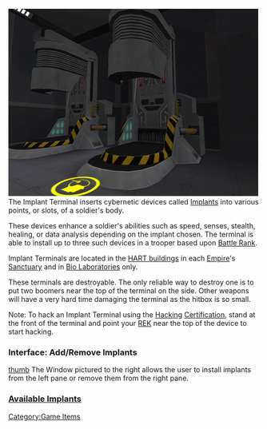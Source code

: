 ![](images/PSScreenShot0282.jpg "fig:PSScreenShot0282.jpg") The Implant
Terminal inserts cybernetic devices called
[Implants](Implants.md) into various points, or slots, of a
soldier's body.

These devices enhance a soldier's abilities such as speed, senses,
stealth, healing, or data analysis depending on the implant chosen. The
terminal is able to install up to three such devices in a trooper based
upon [Battle Rank](Battle_Rank.md).

Implant Terminals are located in the [HART
buildings](HART_building.md) in each
[Empire](Empire.md)'s [Sanctuary](Sanctuary.md) and in
[Bio Laboratories](Bio_Laboratory.md) only.

These terminals are destroyable. The only reliable way to destroy one is
to put two boomers near the top of the terminal on the side. Other
weapons will have a very hard time damaging the terminal as the hitbox
is so small.

Note: To hack an Implant Terminal using the
[Hacking](<Hacking_(Certification)>)
[Certification](Certification.md), stand at the front of the
terminal and point your [REK](Remote_Electronics_Kit.md) near the top of the device
to start hacking.

### Interface: Add/Remove Implants

[thumb](image:Implant_interface.md.jpg) The Window pictured to
the right allows the user to install implants from the left pane or
remove them from the right pane.

### [Available Implants](Implants.md)

[Category:Game Items](Category:Game_Items.md)
